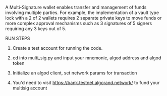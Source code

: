 A Multi-Signature wallet enables transfer and management of funds involving multiple parties. For example, the implementation of a vault type lock with a 2 of 2 wallets requires 2 separate private keys to move funds or more complex approval mechanisms such as 3 signatures of 5 signers requiring any 3 keys out of 5.

RUN STEPS

1. Create a test account for running the code.

2. cd into multi_sig.py and input your mnemonic, algod address and algod token

3. Initialize an algod client, set network params for transaction

4. You'd need to visit https://bank.testnet.algorand.network/ to fund your multisig account

